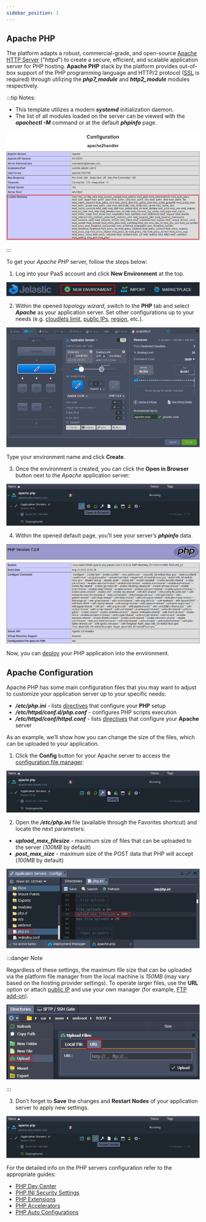 ```yaml
---
sidebar_position: 1
---
```


## Apache PHP

The platform adapts a robust, commercial-grade, and open-source [Apache HTTP Server](https://cloudmydc.com/) ("_httpd_") to create a secure, efficient, and scalable application server for PHP hosting. **Apache PHP** stack by the platform provides out-of-box support of the PHP programming language and HTTP/2 protocol ([SSL](https://cloudmydc.com/) is required) through utilizing the **_php7_module_** and **_http2_module_** modules respectively.

:::tip Notes:

- This template utilizes a modern **_systemd_** initialization daemon.
- The list of all modules loaded on the server can be viewed with the **_apachectl -M_** command or at the default **_phpinfo_** page.

<div style={{
    display:'flex',
    justifyContent: 'center',
    margin: '0 0 1rem 0'
}}>

![Locale Dropdown](./img/ApachePHP/01-phpinfo-loaded-modules.png)

</div>

:::

To get your _Apache PHP_ server, follow the steps below:

1. Log into your PaaS account and click **New Environment** at the top.

<div style={{
    display:'flex',
    justifyContent: 'center',
    margin: '0 0 1rem 0'
}}>

![Locale Dropdown](./img/ApachePHP/02-create-new-environment-button.png)

</div>

2. Within the opened _topology wizard_, switch to the **PHP** tab and select **_Apache_** as your application server. Set other configurations up to your needs (e.g. [cloudlets limit](https://cloudmydc.com/), [public IPs](https://cloudmydc.com/), [region](https://cloudmydc.com/), etc.).

<div style={{
    display:'flex',
    justifyContent: 'center',
    margin: '0 0 1rem 0'
}}>

![Locale Dropdown](./img/ApachePHP/03-apache-php-topology-wizard.png)

</div>

Type your environment name and click **Create**.

3. Once the environment is created, you can click the **Open in Browser** button next to the _Apache_ application server:

<div style={{
    display:'flex',
    justifyContent: 'center',
    margin: '0 0 1rem 0'
}}>

![Locale Dropdown](./img/ApachePHP/04-apache-php-open-in-browser.png)

</div>

4. Within the opened default page, you’ll see your server’s **_phpinfo_** data.

<div style={{
    display:'flex',
    justifyContent: 'center',
    margin: '0 0 1rem 0'
}}>

![Locale Dropdown](./img/ApachePHP/05-apache-phpinfo-start-page.png)

</div>

Now, you can [deploy](https://cloudmydc.com/) your PHP application into the environment.

## Apache Configuration

Apache PHP has some main configuration files that you may want to adjust to customize your application server up to your specific needs:

- **_/etc/php.ini_** - lists [directives](https://cloudmydc.com/) that configure your **PHP** setup
- **_/etc/httpd/conf.d/php.conf_** - configures PHP scripts execution
- **_/etc/httpd/conf/httpd.conf_** - lists [directives](https://cloudmydc.com/) that configure your **Apache** server

As an example, we’ll show how you can change the size of the files, which can be uploaded to your application.

1. Click the **Config** button for your Apache server to access the [configuration file manager](https://cloudmydc.com/):

<div style={{
    display:'flex',
    justifyContent: 'center',
    margin: '0 0 1rem 0'
}}>

![Locale Dropdown](./img/ApachePHP/06-apache-php-config-button.png)

</div>

2. Open the **_/etc/php.ini_** file (available through the Favorites shortcut) and locate the next parameters:

- **_upload_max_filesize_** - maximum size of files that can be uploaded to the server (_100MB_ by default)
- **_post_max_size_** - maximum size of the POST data that PHP will accept (_100MB_ by default)

<div style={{
    display:'flex',
    justifyContent: 'center',
    margin: '0 0 1rem 0'
}}>

![Locale Dropdown](./img/ApachePHP/07-apache-adjust-phpini-file.png)

</div>

:::danger Note

Regardless of these settings, the maximum file size that can be uploaded via the platform file manager from the local machine is _150MB_ (may vary based on the hosting provider settings). To operate larger files, use the **URL** option or attach [public IP](https://cloudmydc.com/) and use your own manager (for example, [FTP add-on](https://cloudmydc.com/)).

<div style={{
    display:'flex',
    justifyContent: 'center',
    margin: '0 0 1rem 0'
}}>

![Locale Dropdown](./img/ApachePHP/08-file-upload-via-url.png)

</div>

:::

3. Don’t forget to **Save** the changes and **Restart Nodes** of your application server to apply new settings.

<div style={{
    display:'flex',
    justifyContent: 'center',
    margin: '0 0 1rem 0'
}}>

![Locale Dropdown](./img/ApachePHP/09-apache-php-restart-nodes.png)

</div>

For the detailed info on the PHP servers configuration refer to the appropriate guides:

- [PHP Dev Center](https://cloudmydc.com/)
- [PHP.INI Security Settings](https://cloudmydc.com/)
- [PHP Extensions](https://cloudmydc.com/)
- [PHP Accelerators](https://cloudmydc.com/)
- [PHP Auto Configurations](https://cloudmydc.com/)
